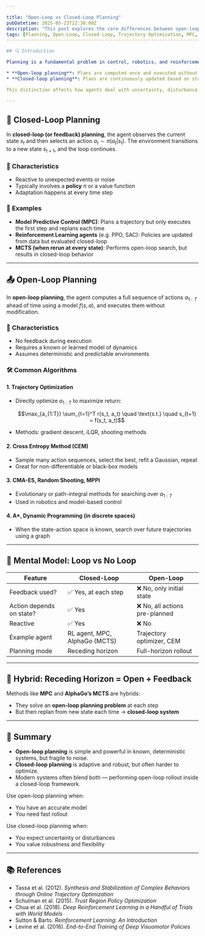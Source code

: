 ```yaml
---

title: "Open-Loop vs Closed-Loop Planning"
pubDatetime: 2025-05-23T22:30:00Z
description: "This post explores the core differences between open-loop and closed-loop planning, their underlying assumptions, typical algorithms, and use cases."
tags: [Planning, Open-Loop, Closed-Loop, Trajectory Optimization, MPC, MCTS, Control]
--------------------------------------------------------------------------------------

## 🔍 Introduction

Planning is a fundamental problem in control, robotics, and reinforcement learning. Broadly, we can divide planning algorithms into two categories based on how they deal with feedback:

* **Open-loop planning**: Plans are computed once and executed without correction.
* **Closed-loop planning**: Plans are continuously updated based on state feedback.

This distinction affects how agents deal with uncertainty, disturbance, and long-term prediction.

---
```


## 🔁 Closed-Loop Planning

In **closed-loop (or feedback) planning**, the agent observes the current state $s_t$ and then selects an action $a_t \sim \pi(a_t | s_t)$. The environment transitions to a new state $s_{t+1}$, and the loop continues.

### 📌 Characteristics

* Reactive to unexpected events or noise
* Typically involves a **policy** $\pi$ or a value function
* Adaptation happens at every time step

### 🔧 Examples

* **Model Predictive Control (MPC)**: Plans a trajectory but only executes the first step and replans each time
* **Reinforcement Learning agents** (e.g. PPO, SAC): Policies are updated from data but evaluated closed-loop
* **MCTS (when rerun at every state)**: Performs open-loop search, but results in closed-loop behavior

---

## 📤 Open-Loop Planning

In **open-loop planning**, the agent computes a full sequence of actions $a_{1:T}$ ahead of time using a model $f(s, a)$, and executes them without modification.

### 📌 Characteristics

* No feedback during execution
* Requires a known or learned model of dynamics
* Assumes deterministic and predictable environments

### 🛠 Common Algorithms

#### 1. **Trajectory Optimization**

* Directly optimize $a_{1:T}$ to maximize return:

  ```math
  \max_{a_{1:T}} \sum_{t=1}^T r(s_t, a_t) \quad \text{s.t.} \quad s_{t+1} = f(s_t, a_t)
  ```
* Methods: gradient descent, iLQR, shooting methods

#### 2. **Cross Entropy Method (CEM)**

* Sample many action sequences, select the best, refit a Gaussian, repeat
* Great for non-differentiable or black-box models

#### 3. **CMA-ES, Random Shooting, MPPI**

* Evolutionary or path-integral methods for searching over $a_{1:T}$
* Used in robotics and model-based control

#### 4. **A\***, Dynamic Programming (in discrete spaces)

* When the state-action space is known, search over future trajectories using a graph

---

## 🧠 Mental Model: Loop vs No Loop

| Feature                  | Closed-Loop                   | Open-Loop                     |
| ------------------------ | ----------------------------- | ----------------------------- |
| Feedback used?           | ✅ Yes, at each step           | ❌ No, only initial state      |
| Action depends on state? | ✅ Yes                         | ❌ No, all actions pre-planned |
| Reactive                 | ✅ Yes                         | ❌ No                          |
| Example agent            | RL agent, MPC, AlphaGo (MCTS) | Trajectory optimizer, CEM     |
| Planning mode            | Receding horizon              | Full-horizon rollout          |

---

## 🔄 Hybrid: Receding Horizon = Open + Feedback

Methods like **MPC** and **AlphaGo’s MCTS** are hybrids:

* They solve an **open-loop planning problem** at each step
* But then replan from new state each time → **closed-loop system**

---

## 🧮 Summary

* **Open-loop planning** is simple and powerful in known, deterministic systems, but fragile to noise.
* **Closed-loop planning** is adaptive and robust, but often harder to optimize.
* Modern systems often blend both — performing open-loop rollout inside a closed-loop framework.

Use open-loop planning when:

* You have an accurate model
* You need fast rollout

Use closed-loop planning when:

* You expect uncertainty or disturbances
* You value robustness and flexibility

---

## 📚 References

* Tassa et al. (2012). *Synthesis and Stabilization of Complex Behaviors through Online Trajectory Optimization*
* Schulman et al. (2015). *Trust Region Policy Optimization*
* Chua et al. (2018). *Deep Reinforcement Learning in a Handful of Trials with World Models*
* Sutton & Barto. *Reinforcement Learning: An Introduction*
* Levine et al. (2016). *End-to-End Training of Deep Visuomotor Policies*
